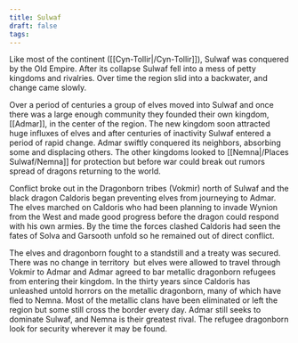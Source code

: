 ```yaml
---
title: Sulwaf
draft: false
tags:
---
```

 
Like most of the continent ([[Cyn-Tollir|/Cyn-Tollir]]), Sulwaf was conquered by the Old Empire. After its collapse Sulwaf fell into a mess of petty kingdoms and rivalries. Over time the region slid into a backwater, and change came slowly. 

Over a period of centuries a group of elves moved into Sulwaf and once there was a large enough community they founded their own kingdom, [[Admar]], in the center of the region. The new kingdom soon attracted huge influxes of elves and after centuries of inactivity Sulwaf entered a period of rapid change. Admar swiftly conquered its neighbors, absorbing some and displacing others. The other kingdoms looked to [[Nemna|/Places Sulwaf/Nemna]] for protection but before war could break out rumors spread of dragons returning to the world.

Conflict broke out in the Dragonborn tribes (Vokmir) north of Sulwaf and the black dragon Caldoris began preventing elves from journeying to Admar. The elves marched on Caldoris who had been planning to invade Wynion from the West and made good progress before the dragon could respond with his own armies. By the time the forces clashed Caldoris had seen the fates of Solva and Garsooth unfold so he remained out of direct conflict. 

The elves and dragonborn fought to a standstill and a treaty was secured. There was no change in territory  but elves were allowed to travel through Vokmir to Admar and Admar agreed to bar metallic dragonborn refugees from entering their kingdom. In the thirty years since Caldoris has unleashed untold horrors on the metallic dragonborn, many of which have fled to Nemna. Most of the metallic clans have been eliminated or left the region but some still cross the border every day. Admar still seeks to dominate Sulwaf, and Nemna is their greatest rival. The refugee dragonborn look for security wherever it may be found.